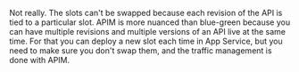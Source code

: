 

Not really. The slots can't be swapped because each revision of the API is tied to a particular slot. APIM is more nuanced than blue-green because you can have multiple revisions and multiple versions of an API live at the same time. For that you can deploy a new slot each time in App Service, but you need to make sure you don't swap them, and the traffic management is done with APIM.

